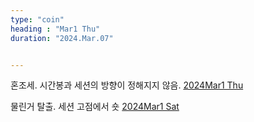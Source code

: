 ```yaml
---
type: "coin"
heading : "Mar1 Thu"
duration: "2024.Mar.07"


---
```

 



혼조세. 시간봉과 세션의 방향이 정해지지 않음. 
[2024Mar1 Thu](/todo/images/Document2024Mar1-Thu.pdf)


물린거 탈출. 세션 고점에서 숏
[2024Mar1 Sat](/todo/images/Document2024Mar1-Sat.pdf)

